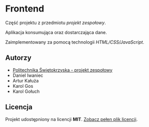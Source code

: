 # Frontend

Część projektu z przedmiotu *projekt zespołowy*.

Aplikacja konsumująca oraz dostarczająca dane.

Zaimplementowany za pomocą technologii *HTML/CSS/JavaScript*.

## Autorzy

- [Politechnika Świętokrzyska - projekt zespołowy](https://github.com/psk-pz)
 - Daniel Iwaniec
 - Artur Kałuża
 - Karol Gos
 - Karol Gołuch

## Licencja

Projekt udostępniony na licencji **MIT**. [Zobacz pełen plik licencji](LICENSE).
